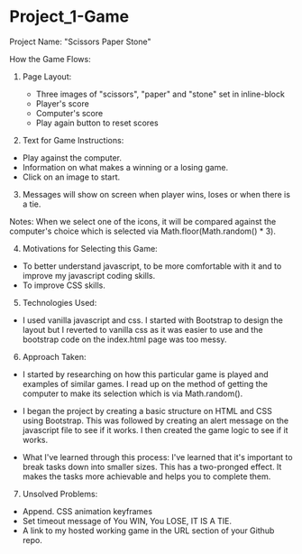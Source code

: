 # Project_1-Game
Project Name: "Scissors Paper Stone"


How the Game Flows:
1) Page Layout:
    - Three images of "scissors", "paper" and "stone" set in inline-block
    - Player's score
    - Computer's score
    - Play again button to reset scores

2) Text for Game Instructions:
- Play against the computer.
- Information on what makes a winning or a losing game.
- Click on an image to start.

3) Messages will show on screen when player wins, loses or when there is a tie.

Notes:
When we select one of the icons, it will be compared against the computer's choice which is selected via Math.floor(Math.random() * 3).


4) Motivations for Selecting this Game:
- To better understand javascript, to be more comfortable with it and to improve my javascript coding skills.
- To improve CSS skills.


5) Technologies Used:
- I used vanilla javascript and css. I started with Bootstrap to design the layout but I reverted to vanilla css as it was easier to use and the bootstrap code on the index.html page was too messy.

6) Approach Taken:
- I started by researching on how this particular game is played and examples of similar games. I read up on the method of getting the computer to make its selection which is via Math.random().

- I began the project by creating a basic structure on HTML and CSS using Bootstrap. This was followed by creating an alert message on the javascript file to see if it works. I then created the game logic to see if it works.

- What I've learned through this process: I've learned that it's important to break tasks down into smaller sizes. This has a two-pronged effect. It makes the tasks more achievable and helps you to complete them.

7) Unsolved Problems:
- Append. CSS animation keyframes
- Set timeout message of You WIN, You LOSE, IT IS A TIE.
- A link to my hosted working game in the URL section of your Github repo.

